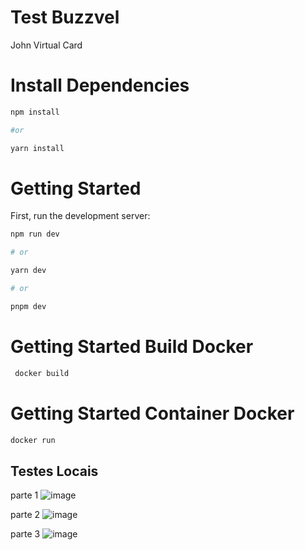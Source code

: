 # Test Buzzvel

John Virtual Card

# Install Dependencies

```bash
npm install 

#or 

yarn install
```
# Getting Started
First, run the development server:

```bash
npm run dev

# or 

yarn dev 

# or

pnpm dev

```


# Getting Started Build Docker

```bash
 docker build
```

# Getting Started Container Docker

```bash
docker run
```

## Testes Locais
 parte 1
![image](https://user-images.githubusercontent.com/42346207/225956677-93e09aa8-193f-4b24-bf7a-13442ac66434.png)

parte 2
![image](https://user-images.githubusercontent.com/42346207/225956914-a85038d8-a670-4c80-a885-520d7851f113.png)

parte 3
![image](https://user-images.githubusercontent.com/42346207/225957047-8fc60b64-d60e-4ad8-b812-2e76465e616e.png)


